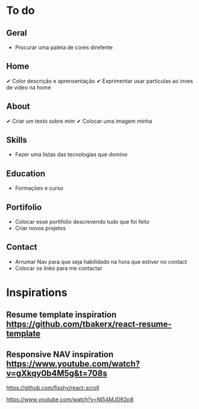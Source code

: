 # To do

## Geral
  * Procurar uma paleta de cores direfente

## Home
  ✔ Color descrição e aprensentação
  ✔ Exprimentar usar particulas ao inves de video na home

## About
  ✔ Criar um texto sobre mim
  ✔ Colocar uma imagem minha

## Skills
  * Fazer uma listas das tecnologias que domino

## Education
  * Formações e curso

## Portifolio
  * Colocar esse portifolio descrevendo tudo que foi feito
  * Criar novos projetos

## Contact
  * Arrumar Nav para que seja habilidado na hora que estiver no contact
  * Colocar os links para me contactar

# Inspirations

## Resume template inspiration https://github.com/tbakerx/react-resume-template
## Responsive NAV inspiration https://www.youtube.com/watch?v=gXkqy0b4M5g&t=708s


https://github.com/fisshy/react-scroll

https://www.youtube.com/watch?v=Nl54MJDR2p8

